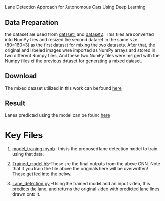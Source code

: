 Lane Detection Approach for Autonomous Cars Using Deep Learning

## Data Preparation
the dataset are used from [dataset1](https://github.com/mvirgo/MLND-Capstone) and [dataset2](https://data.mendeley.com/datasets/t576ydh9v8/4). This files are converted into NumPy files and resized the second dataset in the same size (80×160×3) as the first dataset for mixing the two datasets. After that, the original and labeled images were imported as NumPy arrays and stored in two different Numpy files. And these two NumPy files were merged with the Numpy files of the previous dataset for generating a mixed dataset.

## Download
The mixed dataset utilized in this work can be found [here](https://drive.google.com/drive/folders/11R40PdKmEBYpntgvVmQFbsE7LfIK8UEv?usp=drive_link)

## Result
Lanes predicted using the model can be found [here](https://drive.google.com/drive/folders/1kv3LV-MxHEZjQuIdmZYDGTqRjo3wy3Sf?usp=drive_link)

# Key Files
1. [model_training.ipynb](https://github.com/ampady06/IITISoC-23-IVR1-LaneDetection-using-LimitedComputationPower/blob/main/Lane_detection_using_DL/model_training.ipynb)-  this is the proposed lane detection model to train using that data.

2. [Trained_model.h5](https://github.com/ampady06/IITISoC-23-IVR1-LaneDetection-using-LimitedComputationPower/blob/main/Lane_detection_using_DL/Trained_model.h5)-These are the final outputs from the above CNN. Note that if you train the file above the originals here will be overwritten! These get fed into the below.
3. [Lane_detection.py](https://github.com/ampady06/IITISoC-23-IVR1-LaneDetection-using-LimitedComputationPower/blob/main/Lane_detection_using_DL/Lane_detection.py) -Using the trained model and an input video, this predicts the lane, and returns the original video with predicted lane lines drawn onto it.
